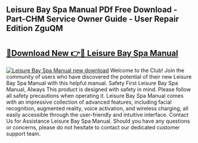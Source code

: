 ## Leisure Bay Spa Manual PDf Free Download - Part-CHM Service Owner Guide - User Repair Edition ZguQM

# <h2><a href="http://bc19491.oget.top/?id=Leisure+Bay+Spa+Manual">🔗Download New 👉🔴 Leisure Bay Spa Manual</a></h2>

[![Leisure Bay Spa Manual new download](https://i.imgur.com/5g1atiW.png)](http://bc19491.oget.top/?id=Leisure+Bay+Spa+Manual)
Welcome to the Club! Join the community of users who have discovered the potential of their new Leisure Bay Spa Manual with this helpful manual. Safety First Leisure Bay Spa Manual, Always This product is designed with safety in mind. Please follow all safety precautions when operating it. Leisure Bay Spa Manual comes with an impressive collection of advanced features, including facial recognition, augmented reality, voice activation, and wireless charging, all easily accessible through the user-friendly and intuitive interface. Contact Us for Assistance Leisure Bay Spa Manual. Should you have any questions or concerns, please do not hesitate to contact our dedicated customer support team.
